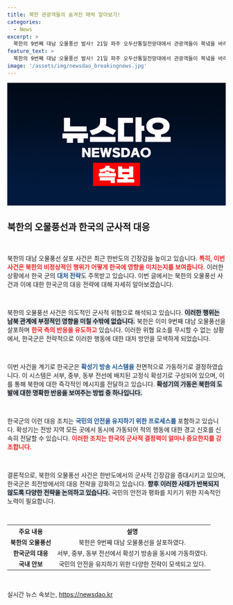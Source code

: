 ```yaml
---
title: 북한 관광객들의 숨겨진 매력 알아보기!
categories:
  - News
excerpt: >
  북한의 9번째 대남 오물풍선 발사! 21일 파주 오두산통일전망대에서 관광객들이 북녘을 바라보며 긴장감이 고조되고 있는 가운데, 우리 군은 모든 확성기를 동시에 가동하는 새로운 대응 전략을 펼쳤다. 
feature_text: >
  북한의 9번째 대남 오물풍선 발사! 21일 파주 오두산통일전망대에서 관광객들이 북녘을 바라보며 긴장감이 고조되고 있는 가운데, 우리 군은 모든 확성기를 동시에 가동하는 새로운 대응 전략을 펼쳤다. 
image: '/assets/img/newsdao_breakingnews.jpg'
---
```


<p><img src="/assets/img/newsdao_breakingnews.jpg" alt="flaretime 속보" /></p>

<h2 data-ke-size="size26">북한의 오물풍선과 한국의 군사적 대응</h2>

<p data-ke-size="size16">&nbsp;</p>

<p>북한의 대남 오물풍선 살포 사건은 최근 한반도의 긴장감을 높이고 있습니다. <b><span style="color: #ee2323;">특히, 이번 사건은 북한의 비정상적인 행위가 어떻게 한국에 영향을 미치는지를 보여줍니다.</span></b> 이러한 상황에서 한국 군의 <b><span style="color: #1a5490;">대처 전략</span></b>도 주목받고 있습니다. 이번 글에서는 북한의 오물풍선 사건과 이에 대한 한국군의 대응 전략에 대해 자세히 알아보겠습니다. </p>

<p data-ke-size="size16">&nbsp;</p>

<p>북한의 오물풍선 사건은 의도적인 군사적 위협으로 해석되고 있습니다. <b><span style="background-color: #21538527;">이러한 행위는 남북 관계에 부정적인 영향을 미칠 수밖에 없습니다.</span></b> 북한은 이미 9번째 대남 오물풍선을 살포하며 <b><span style="color: #ee2323;">한국 측의 반응을 유도하고</span></b> 있습니다. 이러한 위협 요소를 무시할 수 없는 상황에서, 한국군은 전략적으로 이러한 행동에 대한 대처 방안을 모색하게 되었습니다.</p>

<p data-ke-size="size16">&nbsp;</p>

<p>이번 사건을 계기로 한국군은 <b><span style="color: #1a5490;">확성기 방송 시스템을</span></b> 전면적으로 가동하기로 결정하였습니다. 이 시스템은 서부, 중부, 동부 전선에 배치된 고정식 확성기로 구성되어 있으며, 이를 통해 북한에 대한 즉각적인 메시지를 전달하고 있습니다. <b><span style="background-color: #21538527;">확성기의 가동은 북한의 도발에 대한 명확한 반응을 보여주는 방법 중 하나입니다.</span></b></p>

<p data-ke-size="size16">&nbsp;</p>

<p>한국군의 이런 대응 조치는 <b><span style="color: #1a5490;">국민의 안전을 유지하기 위한 프로세스를</span></b> 포함하고 있습니다. 확성기는 전방 지역 모든 곳에서 동시에 가동되어 적의 행동에 대한 경고 신호를 신속히 전달할 수 있습니다. <b><span style="color: #ee2323;">이러한 조치는 한국의 군사적 결정력이 얼마나 중요한지를 강조합니다.</span></b> </p>

<p data-ke-size="size16">&nbsp;</p>

<p>결론적으로, 북한의 오물풍선 사건은 한반도에서의 군사적 긴장감을 증대시키고 있으며, 한국군은 최전방에서의 대응 전략을 강화하고 있습니다. <b><span style="background-color: #21538527;">향후 이러한 사태가 반복되지 않도록 다양한 전략을 논의하고 있습니다.</span></b> 국민의 안전과 평화를 지키기 위한 지속적인 노력이 필요합니다. </p>

<p data-ke-size="size16">&nbsp;</p>

<table style="width:100%; border-collapse: collapse;">
    <tr>
        <th style="text-align: center;">주요 내용</th>
        <th style="text-align: center;">설명</th>
    </tr>
    <tr>
        <td style="text-align: center; height: 17px;"><b>북한의 오물풍선</b></td>
        <td style="text-align: center;">북한은 9번째 대남 오물풍선을 살포하였다.</td>
    </tr>
    <tr>
        <td style="text-align: center; height: 17px;"><b>한국군의 대응</b></td>
        <td style="text-align: center;">서부, 중부, 동부 전선에서 확성기 방송을 동시에 가동하였다.</td>
    </tr>
    <tr>
        <td style="text-align: center; height: 17px;"><b>국내 안보</b></td>
        <td style="text-align: center;">국민의 안전을 유지하기 위한 다양한 전략이 모색되고 있다.</td>
    </tr>
</table>

<p data-ke-size="size16">&nbsp;</p>
실시간 뉴스 속보는, <a href="https://newsdao.kr" rel="dofollow">https://newsdao.kr</a>


